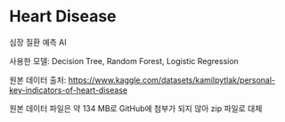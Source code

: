 # Heart Disease

심장 질환 예측 AI

사용한 모델: Decision Tree, Random Forest, Logistic Regression

원본 데이터 출처: <https://www.kaggle.com/datasets/kamilpytlak/personal-key-indicators-of-heart-disease>

원본 데이터 파일은 약 134 MB로 GitHub에 첨부가 되지 않아 zip 파일로 대체
